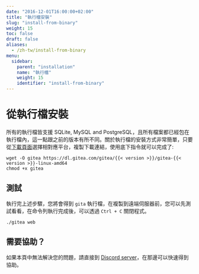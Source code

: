 ```yaml
---
date: "2016-12-01T16:00:00+02:00"
title: "執行檔安裝"
slug: "install-from-binary"
weight: 15
toc: false
draft: false
aliases:
  - /zh-tw/install-from-binary
menu:
  sidebar:
    parent: "installation"
    name: "執行檔"
    weight: 15
    identifier: "install-from-binary"
---
```


# 從執行檔安裝

所有的執行檔皆支援 SQLite, MySQL and PostgreSQL，且所有檔案都已經包在執行檔內，這一點跟之前的版本有所不同。關於執行檔的安裝方式非常簡單，只要從[下載頁面](https://dl.gitea.com/gitea)選擇相對應平台，複製下載連結，使用底下指令就可以完成了:

```
wget -O gitea https://dl.gitea.com/gitea/{{< version >}}/gitea-{{< version >}}-linux-amd64
chmod +x gitea
```

## 測試

執行完上述步驟，您將會得到 `gita` 執行檔，在複製到遠端伺服器前，您可以先測試看看，在命令列執行完成後，可以透過 `Ctrl + C` 關閉程式。

```
./gitea web
```

## 需要協助？

如果本頁中無法解決您的問題，請直接到 [Discord server](https://discord.gg/Gitea)，在那邊可以快速得到協助。
